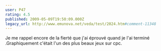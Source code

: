 ```yaml
---
user: P47
rating: 4.5
published: 2009-05-09T19:50:09.000Z
legacy_url: http://www.emunova.net/veda/test/2024.htm#comment-11348
---
```

Je me rappel encore de la fierté que j'ai éprouvé quand je l'ai terminé .Graphiquement c'était l'un des plus beaux jeux sur cpc.